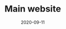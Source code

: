 ---
title: Main website
description: Restyling of the main IED website, which includes landing pages, search and support.
client: IED
skills:
  - Product Design
  - User Interface
  - Interaction Design
date: 2020-09-11
layout: work
permalink: false
---